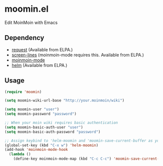 # moomin.el

Edit MoinMoin with Emacs

## Dependency

 * [request](https://github.com/tkf/emacs-request) (Available from ELPA.)
 * [screen-lines](https://github.com/emacsmirror/screen-lines) (moinmoin-mode requires this. Available from ELPA.)
 * [moinmoin-mode](http://moinmo.in/action/raw/EmacsForMoinMoin/MoinMoinMode?action=raw)
 * [helm](https://github.com/emacs-helm/helm) (Available from ELPA.)

## Usage

```lisp
(require 'moomin)

(setq moomin-wiki-url-base "http://your.moinmoin/wiki")

(setq moomin-user "user")
(setq moomin-password "password")

;; When your moin wiki requires basic authentication
(setq moomin-basic-auth-user "user")
(setq moomin-basic-auth-password "password")

;; Assign keybind to 'helm-moomin and 'moomin-save-current-buffer as you like
(global-set-key (kbd "C-x w") 'helm-moomin)
(add-hook 'moinmoin-mode-hook
  (lambda ()
    (define-key moinmoin-mode-map (kbd "C-c C-c") 'moomin-save-current-buffer)))
```
